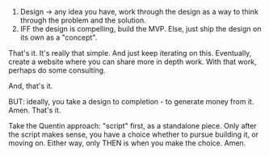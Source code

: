 1. Design -> any idea you have, work through the design as a way to think through the problem and the solution.
2. IFF the design is compelling, build the MVP. Else, just ship the design on its own as a "concept".

That's it. It's really that simple. And just keep iterating on this.
Eventually, create a website where you can share more in depth work. With that work, perhaps do some consulting.

And, that's it.

BUT: ideally, you take a design to completion - to generate money from it. Amen. That's it.

Take the Quentin approach: "script" first, as a standalone piece. Only after the script makes sense, you have a choice whether to pursue building it, or moving on. Either way, only THEN is when you make the choice. Amen.